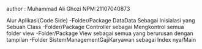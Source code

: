 author : Muhammad Ali Ghozi
NPM:21107040873

Alur Aplikasi(Code Side)
-Folder/Package DataData Sebagai Inisialasi yang Sebuah Class
-Folder/Package Controller sebagai Mengkontrol semua folder view
-Folder/Package View sebagai semua yang berurusan dengan tampilan
-Folder SistemManagementGajiKaryawan sebagai Index nya/Main


